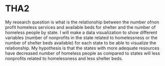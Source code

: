 # THA2
My research question is what is the relationship between the number ofnon profit homeless services and available beds for
shelter and the number of homeless people by state. I will make a data visualization to show different variables (number of 
nonprofits in the state related to homelessness or the number of shelter beds available) for each state to be able to visualize the 
relationship. My hypothesis is that the states with more adequate resources have decreased number of homeless people as 
compared to states will less nonprofits related to homelessness and less shelter beds. 
